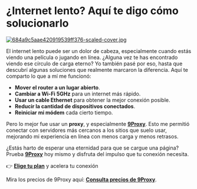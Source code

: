# ¿Internet lento? Aquí te digo cómo solucionarlo

[![684a9c5aae420919539ff376-scaled-cover.jpg](https://i.postimg.cc/fbKfS1N9/684a9c5aae420919539ff376-scaled-cover.jpg)](https://postimg.cc/KK1Mdq4G)

El internet lento puede ser un dolor de cabeza, especialmente cuando estás viendo una película o jugando en línea. ¿Alguna vez te has encontrado viendo ese círculo de carga eterno? Yo también pasé por eso, hasta que descubrí algunas soluciones que realmente marcaron la diferencia. Aquí te comparto lo que a mí me funcionó:

- **Mover el router a un lugar abierto**.
- **Cambiar a Wi-Fi 5GHz** para un internet más rápido.
- **Usar un cable Ethernet** para obtener la mejor conexión posible.
- **Reducir la cantidad de dispositivos conectados**.
- **Reiniciar mi módem** cada cierto tiempo.

Pero lo mejor fue usar un **proxy**, y especialmente **[9Proxy](https://9proxy.com/?utm_source=Web2.0&utm_medium=Graphy&utm_id=sophie89)**. Esto me permitió conectar con servidores más cercanos a los sitios que suelo usar, mejorando mi experiencia en línea con menos carga y menos retrasos.

¿Estás harto de esperar una eternidad para que se cargue una página?
Prueba **[9Proxy](https://9proxy.com/?utm_source=Web2.0&utm_medium=Graphy&utm_id=sophie89)** hoy mismo y disfruta del impulso que tu conexión necesita.

👉 **[Elige tu plan](https://9proxy.com/pricing?utm_source=Web2.0&utm_medium=Graphy&utm_id=sophie89)** y acelera tu conexión

Mira los precios de 9Proxy aquí: **[Consulta precios de 9Proxy](https://9proxy.com/pricing?utm_source=Web2.0&utm_medium=Graphy&utm_id=sophie89)**.
